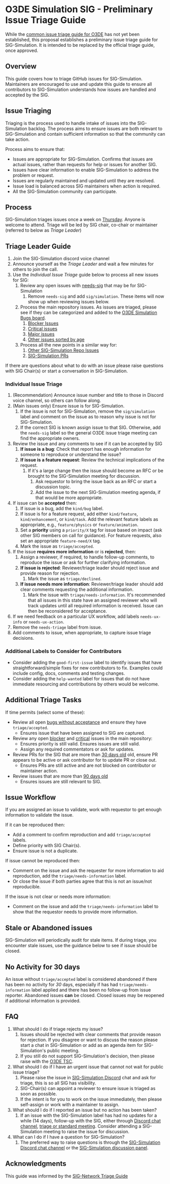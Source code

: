 # O3DE Simulation SIG - Preliminary Issue Triage Guide

While the [common issue triage guide for O3DE](https://github.com/o3de/community/issues/130) has not yet been established, this proposal establishes a preliminary issue triage guide for SIG-Simulation. It is intended to be replaced by the official triage guide, once approved.

## Overview

This guide covers how to triage GitHub issues for SIG-Simulation. Maintainers are encouraged to use and update this guide to ensure all contributors to SIG-Simulation understands how issues are handled and accepted by the SIG.

## Issue Triaging

Triaging is the process used to handle intake of issues into the SIG-Simulation backlog. The process aims to ensure issues are both relevant to SIG-Simulation and contain sufficient information so that the community can take action.

Process aims to ensure that:

* Issues are appropriate for SIG-Simulation. Confirms that issues are actual issues, rather than requests for help or issues for another SIG.
* Issues have clear information to enable SIG-Simulation to address the problem or request.
* Issues are regularly maintained and updated until they are resolved.
* Issue load is balanced across SIG maintainers when action is required.
* All the SIG-Simulation community can participate.

## Process

SIG-Simulation triages issues once a week on [Thursday](https://lists.o3de.org/g/o3de-calendar/calendar). Anyone is welcome to attend. Triage will be led by SIG chair, co-chair or maintainer (referred to below as *Triage Leader*)

## Triage Leader Guide

1. Join the SIG-Simulation discord voice channel
1. Announce yourself as the *Triage Leader* and wait a few minutes for others to join the call.
1. Use the *Individual Issue Triage* guide below to process all new issues for SIG:
   1. Review any open issues with [needs-sig](https://github.com/search?q=org%3Ao3de+is%3Aissue+is%3Aopen+label%3Aneeds-sig) that may be for SIG-Simulation
        1. Remove `needs-sig` and add `sig/simulation`. These items will now show up when reviewing issues below.
   2. Process the main repository issues. As issues are triaged, please see if they can be categorized and added to the [O3DE Simulation Bugs board](https://github.com/orgs/o3de/projects/26/views/1?groupedBy%5BcolumnId%5D=25435410).
        1. [Blocker Issues](https://github.com/search?q=org%3Ao3de+is%3Aissue+is%3Aopen+label%3Asig%2Fsimulation+label%3Aneeds-triage++sort%3Acreated-asc+label%3Apriority%2Fblocker)
        2. [Critical issues](https://github.com/search?q=org%3Ao3de+is%3Aissue+is%3Aopen+label%3Asig%2Fsimulation+label%3Aneeds-triage++sort%3Acreated-asc+label%3Apriority%2Fcritical)
        4. [Major issues](https://github.com/search?q=org%3Ao3de+is%3Aissue+is%3Aopen+label%3Asig%2Fsimulation+label%3Aneeds-triage++sort%3Acreated-asc+label%3Apriority%2Fmajor)
        5. [Other issues sorted by age](https://github.com/search?q=org%3Ao3de+is%3Aissue+is%3Aopen+label%3Asig%2Fsimulation+label%3Aneeds-triage++sort%3Acreated-asc)
   3. Process all the new points in a similar way for:
        1. [Other SIG-Simulation Repo Issues](https://github.com/search?q=repo%3Ao3de%2Fsig-simulation+repo%3A%2Fo3de%2FPhysX+repo%3Ao3de%2FROSConDemo+repo%3Ao3de%2FRobotVacuumSample+is%3Aissue+is%3Aopen+sort%3Acreated-desc)
        2. [SIG-Simulation PRs](https://github.com/o3de/sig-simulation/pulls)

If there are questions about what to do with an issue please raise questions with SIG Chair(s) or start a conversation in SIG-Simulation.

### Individual Issue Triage

1. (Recommendation) Announce issue number and title to those in Discord voice channel, so others can follow along.
1. (Main issues only) Ensure issue is for SIG-Simulation.
   1. If the issue is not for SIG-Simulation, remove the `sig/simulation` label and comment on the issue as to reason why issue is not for SIG-Simulation.
   2. If the correct SIG is known assign issue to that SIG. Otherwise, add the `needs-sig` label so the general O3DE issue triage meeting can find the appropriate owners.
1. Review the issue and any comments to see if it can be accepted by SIG
   1. **If issue is a bug**: Check that report has enough information for someone to reproduce or understand the issue?
   2. **If issue is a feature request**: Review the technical implications of the request.
      1. If it's a large change then the issue should become an RFC or be brought to the SIG-Simulation meeting for discussion.
         1. Ask requestor to bring the issue back as an RFC or start a discussion topic.
         2. Add the issue to the next SIG-Simulation meeting agenda, if that would be more appropriate.
1. If issue can be **accepted** then:
   1. If issue is a bug, add the `kind/bug` label.
   1. If issue is for a feature request, add either `kind/feature`, `kind/enhancement`, or `kind/task`. Add the relevant feature labels as appropriate, e.g., `feature/physics` or `feature/animation`.
   1. Set a **priority** using a `priority/X` tag  for issue based on impact (ask other SIG members on call for guidance).  For feature requests, also set an appropriate `feature-need/X` tag.
   1. Mark the issue as `triage/accepted`.
1. If the issue **requires more information** or is **rejected**, then:
   1. Assign a reviewer, if required, to handle follow-up comments, to reproduce the issue or ask for further clarifying information.
   1. **If issue is rejected**: Reviewer/triage leader should reject issue and provide reason for rejection.
      1. Mark the issue as `triage/declined`.
   1. **If issue needs more information**: Reviewer/triage leader should add clear comments requesting the additional information.
      1. Mark the issue with `triage/needs-information`. It's recommended that all issues in this state have an assigned reviewer who will track updates until all required information is received. Issue can then be reconsidered for acceptance.
1. If we need feedback on a particular UX workflow, add labels `needs-ux-info` or `needs-ux-action`.
1. Remove the `needs-triage` label from issue.
1. Add comments to issue, when appropriate, to capture issue triage decisions.

### Additional Labels to Consider for Contributors

* Consider adding the `good-first-issue` label to identify issues that have straightforward/simple fixes for new contributors to fix. Examples could include config, docs, comments and testing changes.
* Consider adding the `help-wanted` label for issues that do not have immediate resourcing and contributions by others would be welcome.

## Additional Triage Tasks

If time permits (select some of these):

* Review all open [bugs without acceptance](https://github.com/o3de/o3de/issues?q=is%3Aissue+is%3Aopen+label%3Asig%2Fsimulation+-label%3Atriage%2Faccepted) and ensure they have `triage/accepted`.
  * Ensures issue that have been assigned to SIG are captured.
* Review any open [blocker](https://github.com/o3de/o3de/issues?q=is%3Aissue+is%3Aopen+label%3Asig%2Fsimulation+label%3Apriority%2Fblocker) and [critical](https://github.com/o3de/o3de/issues?q=is%3Aissue+is%3Aopen+label%3Asig%2Fsimulation+label%3Apriority%2Fcritical) issues in the main repository:
  * Ensures priority is still valid. Ensures issues are still valid.
  * Assign any required commentators or ask for updates.
* Review PRs for the SIG that are more than [30 days old](https://github.com/o3de/o3de/pulls?q=is%3Apr+is%3Aopen+label%3Asig%2Fsimulation+sort%3Acreated-asc) old, ensure PR appears to be active or ask contributor for to update PR or close out.
  * Ensures PRs are still active and are not blocked on contributor or maintainer action.
* Review issues that are more than [90 days old](https://github.com/o3de/o3de/issues?q=is%3Aissue+is%3Aopen+label%3Asig%2Fsimulation+sort%3Acreated-asc)
  * Ensures issues are still relevant to SIG.

## Issue Workflow

If you are assigned an issue to validate, work with requestor to get enough information to validate the issue.

If it can be reproduced then:

* Add a comment to confirm reproduction and add `triage/accepted` labels.
* Define priority with SIG Chair(s).
* Ensure issue is not a duplicate.

If issue cannot be reproduced then:

* Comment on the issue and ask the requester for more information to aid reproduction, add the `triage/needs-information` label.
* Or close the issue if both parties agree that this is not an issue/not reproducible.

If the issue is not clear or needs more information:

* Comment on the issue and add the `triage/needs-information` label to show that the requestor needs to provide more information.

## Stale or Abandoned issues

SIG-Simulation will periodically audit for stale items. If during triage, you encounter stale issues, use the guidance below to see if issue should be closed.

## No Activity for 30 days

An issue without `triage/accepted` label is considered abandoned if there has been no activity for *30* days, especially if has had `triage/needs-information` label applied and there has been no follow-up from issue reporter.  Abandoned issues **can** be closed. Closed issues may be reopened if additional information is provided.

## FAQ

1. What should I do if triage rejects my issue?
   1. Issues should be rejected with clear comments that provide reason for rejection. If you disagree or want to discuss the reason please start a chat in SIG-Simulation or add as an agenda item for SIG-Simulation's public meeting.
   2. If you still do not support SIG-Simulation's decision, then please raise with the [O3DE TSC](https://github.com/o3de/tsc).
2. What should I do if I have an urgent issue that cannot not wait for public issue triage?
   1. Please raise the issue in [SIG-Simulation Discord](https://discord.gg/6nSYcUBaR3) chat and ask for triage, this is so all SIG has visibility.
   2. SIG-Chair(s) can appoint a reviewer to ensure issue is triaged as soon as possible.
   3. If the intent is for you to work on the issue immediately, then please self-assign or work with a maintainer to assign.
3. What should I do if I reported an issue but no action has been taken?
   1. If an issue with the SIG-Simulation label has had no updates for a while (14 days), follow-up with the SIG, either through [Discord chat channel](https://discord.gg/6nSYcUBaR3), [triage or standard meeting](https://lists.o3de.org/g/o3de-calendar/calendar). Consider attending a SIG-Simulation meeting to raise the issue for discussion.
4. What can I do if I have a question for SIG-Simulation?
    1. The preferred way to raise questions is through the [SIG-Simulation Discord chat channel](https://discord.gg/6nSYcUBaR3) or the [SIG-Simulation discussion panel](https://github.com/o3de/sig-simulation/discussions).

## Acknowledgments

This guide was informed by the [SIG-Network Triage Guide](https://raw.githubusercontent.com/o3de/sig-network/main/TRIAGE_GUIDE.md)
